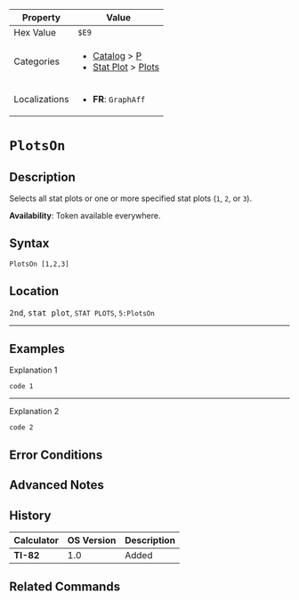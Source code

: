 | Property      | Value |
|---------------|-------|
| Hex Value     | `$E9`|
| Categories    | <ul><li>[Catalog](<../categories/Catalog.md>) > [P](<../categories/Catalog.md#P>)</li><li>[Stat Plot](<../categories/Stat Plot.md>) > [Plots](<../categories/Stat Plot.md#Plots>)</li></ul> |
| Localizations | <ul><li><b>FR</b>: `GraphAff `</li></ul> |

# `PlotsOn `

## Description
Selects all stat plots or one or more specified stat plots (`1`, `2`, or `3`).


<b>Availability</b>: Token available everywhere.

## Syntax
`PlotsOn [1,2,3]`

## Location
<kbd>2nd</kbd>, <kbd>stat plot</kbd>, `STAT PLOTS`, `5:PlotsOn`
<hr>

## Examples

Explanation 1
```ti-basic
code 1
```
---
Explanation 2
```ti-basic
code 2
```

## Error Conditions


## Advanced Notes


## History
| Calculator | OS Version | Description |
|------------|------------|-------------|
| <b>TI-82</b> | 1.0 | Added

## Related Commands

    